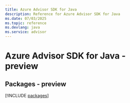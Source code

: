 ```yaml
---
title: Azure Advisor SDK for Java
description: Reference for Azure Advisor SDK for Java
ms.date: 07/03/2025
ms.topic: reference
ms.devlang: java
ms.service: advisor
---
```

# Azure Advisor SDK for Java - preview
## Packages - preview
[!INCLUDE [packages](advisor-index.md)]